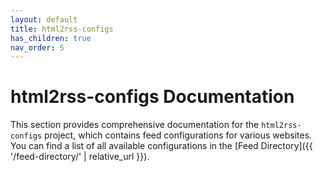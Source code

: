 ```yaml
---
layout: default
title: html2rss-configs
has_children: true
nav_order: 5
---
```


# html2rss-configs Documentation

This section provides comprehensive documentation for the `html2rss-configs` project, which contains feed configurations for various websites. You can find a list of all available configurations in the [Feed Directory]({{ '/feed-directory/' | relative_url }}).
